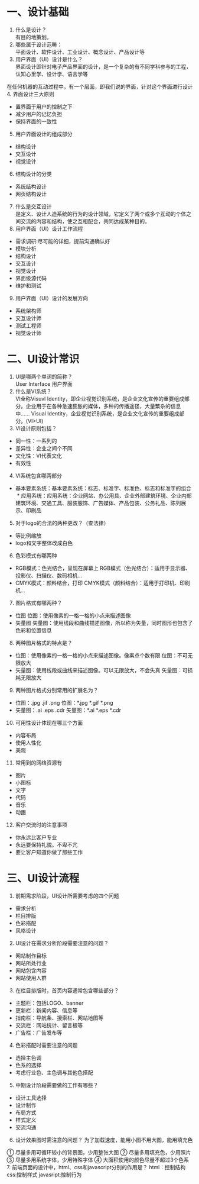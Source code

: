 # 一、设计基础

1. 什么是设计？   
  有目的地策划。
2. 哪些属于设计范畴：  
  平面设计、软件设计、工业设计、概念设计、产品设计等
3. 用户界面（UI）设计是什么？  
  界面设计即针对电子产品界面的设计，是一个复杂的有不同学科参与的工程，认知心里学、设计学、语言学等
  
  在任何机器的互动过程中，有一个层面，即我们说的界面，针对这个界面进行设计
4. 界面设计三大原则  
  * 置界面于用户的控制之下
  * 减少用户的记忆负担
  * 保持界面的一致性
5. 用户界面设计的组成部分
  * 结构设计
  * 交互设计
  * 视觉设计
6. 结构设计的分类
  * 系统结构设计
  * 网页结构设计
7. 什么是交互设计  
  是定义、设计人造系统的行为的设计领域，它定义了两个或多个互动的个体之间交流的内容和结构，使之互相配合，共同达成某种目的。
8. 用户界面（UI）设计工作流程  
  - 需求调研:尽可能的详细，提前沟通确认好
  - 模块分析
  - 结构设计
  - 交互设计
  - 视觉设计
  - 界面级源代码
  - 维护和测试
9. 用户界面（UI）设计的发展方向  
  - 系统架构师
  - 交互设计师
  - 测试工程师
  - 视觉设计师
# 二、UI设计常识

1. UI是哪两个单词的简称？  
  User Interface  用户界面  
2. 什么是VI系统？  
  VI全称Visuvl Identity，即企业视觉识别系统，是企业文化宣传的重要组成部分。企业用于在各种急速膨胀的媒体，多种的传播途径，大量繁杂的信息中……
  Visual Identity，企业视觉识别系统，是企业文化宣传的重要组成部分。(VI>UI)
3. VI设计原则包括？
  * 同一性：一系列的
  * 差异性：企业之间个不同
  * 文化性：VI代表文化
  * 有效性
4. VI系统包含哪两部分
  * 基本要素系统：基本要素系统：标志、标准字、标准色、标志和标准字的组合
  * 应用系统：应用系统：企业网站、办公用具、企业外部建筑环境、企业内部建筑环境、交通工具、服装服饰、广告媒体、产品包装、公务礼品、陈列展示、印刷品
5. 对于logo的合法的两种更改？（查法律）
  * 等比例缩放
  * logo和文字整体改成白色
6. 色彩模式有哪两种
  * RGB模式：色光结合，呈现在屏幕上    RGB模式（色光结合）：适用于显示器、投影仪、扫描仪、数码相机...
  * CMYK模式：颜料结合，打印          CMYK模式（颜料结合）：适用于打印机、印刷机...
7. 图片格式有哪两种？
  * 位图  位图：使用像素的一格一格的小点来描述图像
  * 矢量图  矢量图：使用线段和曲线描述图像，所以称为矢量，同时图形也包含了色彩和位置信息
8. 两种图片格式的特点是？
  * 位图：使用像素的一格一格的小点来描述图像。像素点个数有限   位图：不可无限放大
  * 矢量图：使用线段或曲线来描述图像。可以无限放大，不会失真   矢量图：可损耗无限放大  
9. 两种图片格式分别常用的扩展名为？
  + 位图：.jpg .jif .png     位图：*.jpg *.gif *.png
  + 矢量图：.ai .eps .cdr    矢量图：*.ai *.eps *.cdr 
10. 可用性设计体现在哪三个方面
  - 内容布局
  - 使用人性化
  - 美观
11. 常用到的网络资源有
  - 图片
  - 小图标
  - 文字
  - 代码
  - 音乐
  - 动画
12. 客户交流时的注意事项
  - 你永远比客户专业
  - 永远要保持礼貌。不卑不亢
  - 要让客户知道你做了那些工作
# 三、UI设计流程

1. 前期需求阶段，UI设计所需要考虑的四个问题
  - 需求分析
  - 栏目排版
  - 色彩搭配
  - 风格设计
2. UI设计在需求分析阶段需要注意的问题？
  - 网站制作目标
  - 网站所处行业
  - 网站包含内容
  - 网站使用人群
3. 在栏目排版时，首页内容通常包含哪些部分？
  - 主题栏：包括LOGO、banner
  - 更新栏：新闻内容、信息等
  - 指南栏：导航条、搜索栏、网站地图等
  - 交流栏：网站统计、留言板等
  - 广告栏：广告发布等
4. 色彩搭配时需要注意的问题
  - 选择主色调  
  - 色系的选择
  - 考虑行业色、主色调与其他色搭配
5. 中期设计阶段需要做的工作有哪些？
  - 设计工具选择
  - 设计制作
  - 布局方式
  - 样式定义
  - 交流沟通
6. 设计效果图时需注意的问题？
  为了加载速度，能用小图不用大图，能用填充色
  
  ① 尽量多用可循环较小的背景图，少用整张大图
  ② 尽量多用填充色，少用照片
  ③ 尽量多用系统字体，少用特殊字体
  ④ 大面积使用的颜色尽量不超过3个色系
7. 前端页面的设计中，html、css和javascript分别的作用是？ 
  html：控制结构
  css:控制样式
  javasript:控制行为
